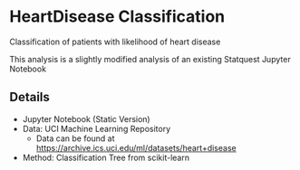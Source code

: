 # HeartDisease Classification
 Classification of patients with likelihood of heart disease

This analysis is a slightly modified analysis of an existing Statquest Jupyter Notebook

## Details
- Jupyter Notebook (Static Version)
- Data: UCI Machine Learning Repository
  - Data can be found at https://archive.ics.uci.edu/ml/datasets/heart+disease
- Method: Classification Tree from scikit-learn


